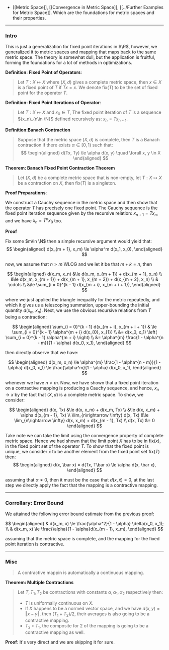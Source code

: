- [[Metric Space]], [[Convergence in Metric Space]], [[../Further Examples for Metric Space]]. Which are the foundations for metric spaces and their properties. 

---
### **Intro**

This is just a generalization for fixed point iterations in $\R$, however, we generalized it to metric spaces and mapping that maps back to the same metric space. The theory is somewhat dull, but the application is fruitful, forming the foundations for a lot of methods in optimizations. 


**Definition: Fixed Point of Operators**: 

> Let $T:X\mapsto X$ where $(X, d)$ gives a complete metric space, then $x\in X$ is a fixed point of $T$ if $Tx = x$. We denote $\text{fix}(T)$ to be the set of fixed point for the operator $T$. 


**Definition: Fixed Point Iterations of Operator**: 

> Let $T: X\mapsto X$ and $x_0\in T$, The fixed point iteration of $T$ is a sequence $(x_n)_{n\in \N}$ defined recursively as: $x_{n} = Tx_{n - 1}$. 

**Definition:Banach Contraction**

> Suppose that the metric space $(X, d)$ is complete, then $T$ is a Banach contraction if there exists $\alpha\in [0, 1)$ such that: 
> $$
> \begin{aligned}
>     d(Tx, Ty) \le \alpha d(x, y) \quad \forall x, y \in X
> \end{aligned}
> $$

**Theorem: Banach Fixed Point Contraction Theorem**

> Let $(X, d)$ be a complete metric space that is non-empty, let $T:X\mapsto X$ be a contraction on $X$, then $\text{fix}(T)$ is a singleton. 

**Proof Preparations**: 

We construct a Cauchy sequence in the metric space and then show that the operator $T$ has precisely one fixed point. The Cauchy sequence is the fixed point iteration sequence given by the recursive relation: $x_{n + 1} = Tx_n$, and we have $x_n = T^nx_0$ too.

**Proof**

Fix some $m\in \N$ then a simple recursive argument would yield that: 
$$
\begin{aligned}
    d(x_{m + 1}, x_m) \le \alpha^m d(x_1, x_0), 
\end{aligned}
$$

now, we assume that $n > m$ WLOG and we let it be that $m + k = n$, then 

$$
\begin{aligned}
    d(x_m, x_n) &\le d(x_m, x_{m + 1}) + d(x_{m + 1}, x_n)
    \\
    &\le 
    d(x_m, x_{m + 1}) + d(x_{m + 1}, x_{m + 2}) + d(x_{m + 2}, x_n)
    \\
    & \cdots
    \\
    &\le \sum_{i = 0}^{k - 1} d(x_{m + i}, x_{m + i + 1}), 
\end{aligned}
$$

where we just applied the triangle inequality for the metric repeatedly, and which it gives us a telescoping summation, upper-bounding the initial quantity $d(x_m, x_n)$. Next, we use the obvious recursive relations from $T$ being a contraction: 

$$
\begin{aligned}
    \sum_{i = 0}^{k - 1}
        d(x_{m + i}, x_{m + i + 1})
    & \le 
    \sum_{i = 0}^{k - 1} 
    \alpha^{m + i}
    d(x_{0}, x_{1})
    \\
    &= 
    d(x_0, x_1) \left(
        \sum_{i = 0}^{k - 1} \alpha^{m + i}
    \right)
    \\
    &= 
    \alpha^{m} \frac{1 - \alpha^{n - m}}{1 - \alpha} d(x_0, x_1), 
\end{aligned}
$$

then directly observe that we have: 

$$
\begin{aligned}
    d(x_m, x_n) \le 
    \alpha^{m} \frac{1 - \alpha^{n - m}}{1 - \alpha} d(x_0, x_1) 
    \le 
    \frac{\alpha^m}{1 - \alpha} d(x_0, x_1), 
\end{aligned}
$$

whenever we have $n > m$. Now, we have shown that a fixed point iteration on a contractive mapping is producing a Cauchy sequence, and hence, $x_n\rightarrow x$ by the fact that $(X, d)$ is a complete metric space. To show, we consider: 

$$
\begin{aligned}
    d(x, Tx) &\le 
    d(x, x_m) + d(x_m, Tx) 
    \\
    &\le
    d(x, x_m) + \alpha d(x_{m - 1}, Tx)
    \\
    \lim_{n\rightarrow \infty} d(x, Tx) 
    &\le 
    \lim_{n\rightarrow \infty} d(x, x_m) + 
    d(x_{m - 1}, Tx)
    \\
    d(x, Tx) &= 0
\end{aligned}
$$

Take note we can take the limit using the convergence property of complete metric space. Hence we had shown that the limit point $X$ has to be in $\text{fix}(x)$, in the fixed point set of the operator $T$. To show that the fixed point is unique, we consider $\bar x$ to be another element from the fixed point set $\text{fix}(T)$ then: 
$$
\begin{aligned}
    d(x, \bar x) = d(Tx, T\bar x) \le \alpha d(x, \bar x), 
\end{aligned}
$$

assuming that $\alpha \neq 0$, then it must be the case that $d(x, \bar x) = 0$, at the last step we directly apply the fact that the mapping is a contractive mapping. 


---
### **Corrollary: Error Bound**

We attained the following error bound estimate from the previous proof: 

$$
\begin{aligned}
    & d(x_m, x) \le \frac{\alpha^2}{1 - \alpha} \delta(x_0, x_1); 
    \\
    & d(x_m, x) \le \frac{\alpha}{1 - \alpha}d(x_{m - 1}, x_m), 
\end{aligned}
$$

assuming that the metric space is complete, and the mapping for the fixed point iteration is contractive. 

---
### **Misc**

> A contractive mappin is automatically a continuous mapping. 


**Theorem: Multiple Contractions**

> Let $T, T_1, T_2$ be contractions with constants $\alpha, \alpha_1, \alpha_2$ respectively then: 
> - $T$ is uniformally continuous on $X$. 
> - If $X$ happens to be a normed vector space, and we have $d(x, y) = \Vert x - y\Vert$, then $(T_1 + T_2)/2$, their averages is also going to be a contractive mapping. 
> - $T_2\circ T_1$, the composite for 2 of the mapping is going to be a contractive mapping as well. 

**Proof**: 
It's very direct and we are skipping it for sure. 

